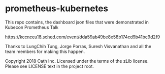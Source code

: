 # prometheus-kubernetes

This repo contains, the dashboard json files that were demonstrated in Kubecon Prometheus Talk 

https://kccnceu18.sched.com/event/dda59ab49be8e58b174cd9b41bc9d2f9

Thanks to LungChih Tung, Jorge Porras, Suresh Visvanathan and all the team members for making this happen.

Copyright 2018 Oath Inc. Licensed under the terms of the zLib license. Please see LICENSE text in the project root.
